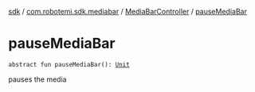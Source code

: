 [sdk](../../index.md) / [com.robotemi.sdk.mediabar](../index.md) / [MediaBarController](index.md) / [pauseMediaBar](./pause-media-bar.md)

# pauseMediaBar

`abstract fun pauseMediaBar(): `[`Unit`](https://kotlinlang.org/api/latest/jvm/stdlib/kotlin/-unit/index.html)

pauses the media

